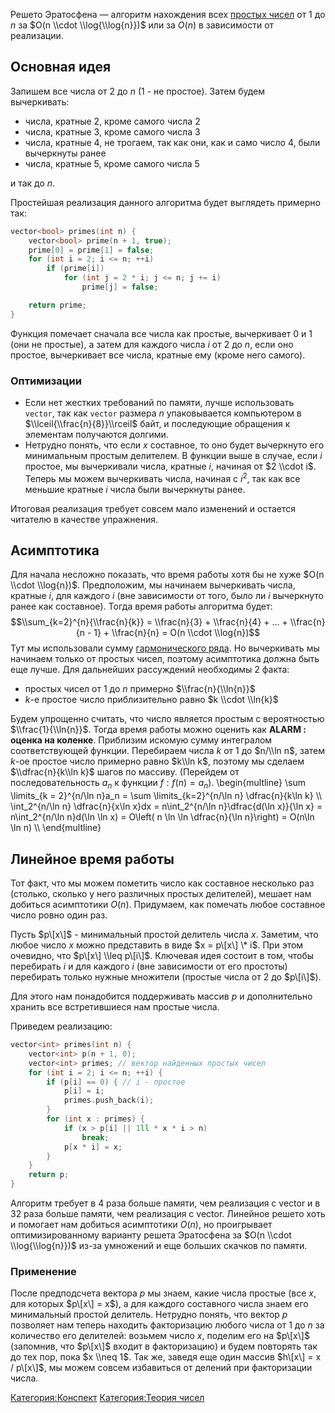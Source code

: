 Решето Эратосфена — алгоритм нахождения всех [простых
чисел](Простое_число "wikilink") от $1$ до $n$ за $O(n
\\cdot \\log{\\log{n}})$ или за $O(n)$ в зависимости от реализации.

## Основная идея

Запишем все числа от $2$ до $n$ ($1$ - не простое). Затем будем
вычеркивать:

  - числа, кратные $2$, кроме самого числа $2$
  - числа, кратные $3$, кроме самого числа $3$
  - числа, кратные $4$, не трогаем, так как они, как и само число $4$,
    были вычеркнуты ранее
  - числа, кратные $5$, кроме самого числа $5$

и так до $n$.

Простейшая реализация данного алгоритма будет выглядеть примерно так:

``` C++ numberLines
vector<bool> primes(int n) {
    vector<bool> prime(n + 1, true);
    prime[0] = prime[1] = false;
    for (int i = 2; i <= n; ++i)
        if (prime[i])
            for (int j = 2 * i; j <= n; j += i)
                prime[j] = false;

    return prime;
}
```

Функция помечает сначала все числа как простые, вычеркивает $0$ и $1$
(они не простые), а затем для каждого числа $i$ от $2$ до $n$, если
оно простое, вычеркивает все числа, кратные ему (кроме него самого).

### Оптимизации

  - Если нет жестких требований по памяти, лучше использовать
    `vector`<char>, так как `vector`<bool> размера $n$ упаковывается
    компьютером в $\\lceil{\\frac{n}{8}}\\rceil$ байт, и последующие
    обращения к элементам получаются долгими.
  - Нетрудно понять, что если $x$ составное, то оно будет вычеркнуто его
    минимальным простым делителем. В функции выше в случае, если $i$
    простое, мы вычеркивали числа, кратные $i$, начиная от $2 \\cdot
    i$. Теперь мы можем вычеркивать числа, начиная с $i^2$, так как все
    меньшие кратные $i$ числа были вычеркнуты ранее.

Итоговая реализация требует совсем мало изменений и остается читателю в
качестве упражнения.

## Асимптотика

Для начала несложно показать, что время работы хотя бы не хуже $O(n
\\cdot \\log{n})$. Предположим, мы начинаем вычеркивать числа, кратные
$i$, для каждого $i$ (вне зависимости от того, было ли $i$ вычеркнуто
ранее как составное). Тогда время работы алгоритма будет:
$$\\sum_{k=2}^{n}{\\frac{n}{k}} = \\frac{n}{3} + \\frac{n}{4} + ... +
\\frac{n}{n - 1} + \\frac{n}{n} = O(n \\cdot \\log{n})$$ Тут мы
использовали сумму [гармонического
ряда](https://ru.wikipedia.org/wiki/Гармонический_ряд). Но
вычеркивать мы начинаем только от простых чисел, поэтому
асимптотика должна быть еще лучше. Для дальнейших рассуждений
необходимы 2 факта:

  - простых чисел от $1$ до $n$ примерно $\\frac{n}{\\ln{n}}$
  - $k$-е простое число приблизительно равно $k \\cdot \\ln{k}$

Будем упрощенно считать, что число является простым с вероятностью
$\\frac{1}{\\ln{n}}$. Тогда время работы можно оценить как <b>ALARM :
оценка на коленке</b>. Приблизим искомую сумму интегралом
соответствующей функции. Перебираем числа $k$ от $1$ до
$n/\\ln n$, затем $k$-ое простое число примерно равно $k\\ln k$, поэтому
мы сделаем $\\dfrac{n}{k\\ln k}$ шагов по массиву. (Перейдем от
последовательность $a_n$ к функции $f: f(n) = a_n$).
\\begin{multline} \\sum \\limits_{k = 2}^{n/\\ln n}a_n = \\sum
\\limits_{k=2}^{n/\\ln n} \\dfrac{n}{k\\ln k} \\\\ \\int_2^{n/\\ln n}
\\dfrac{n}{x\\ln x}dx = n\\int_2^{n/\\ln n}\\dfrac{d(\\ln x)}{\\ln x} =
n\\int_2^{n/\\ln n}d(\\ln \\ln x) = O\\left( n \\ln \\ln
\\dfrac{n}{\\ln n}\\right) = O(n\\ln \\ln n) \\\\ \\end{multline}

## Линейное время работы

Тот факт, что мы можем пометить число как составное несколько раз
(столько, сколько у него различных простых делителей), мешает нам
добиться асимптотики $O(n)$. Придумаем, как помечать любое составное
число ровно один раз.

Пусть $p\[x\]$ - минимальный простой делитель числа $x$. Заметим, что
любое число $x$ можно представить в виде $x = p\[x\] \* i$. При этом
очевидно, что $p\[x\] \\leq p\[i\]$. Ключевая идея состоит в том, чтобы
перебирать $i$ и для каждого $i$ (вне зависимости от его простоты)
перебирать только нужные множители (простые числа от 2 до
$p\[i\]$).

Для этого нам понадобится поддерживать массив $p$ и дополнительно
хранить все встретившиеся нам простые числа.

Приведем реализацию:

``` C++ numberLines
vector<int> primes(int n) {
    vector<int> p(n + 1, 0);
    vector<int> primes; // вектор найденных простых чисел
    for (int i = 2; i <= n; ++i) {
        if (p[i] == 0) { // i - простое
            p[i] = i;
            primes.push_back(i);
        }
        for (int x : primes) {
            if (x > p[i] || 1ll * x * i > n)
                break;
            p[x * i] = x;
        }
    }
    return p;
}
```

Алгоритм требует в 4 раза больше памяти, чем реализация с vector<char> и
в 32 раза больше памяти, чем реализация с vector<bool>. Линейное решето
хоть и помогает нам добиться асимптотики $O(n)$, но проигрывает
оптимизированному варианту решета Эратосфена за $O(n \\cdot
\\log{\\log{n}})$ из-за умножений и еще больших скачков по памяти.

### Применение

После предподсчета вектора $p$ мы знаем, какие числа простые (все $x$,
для которых $p\[x\] = x$), а для каждого составного числа знаем его
минимальный простой делитель. Нетрудно понять, что вектор $p$
позволяет нам теперь находить факторизацию любого числа от $1$
до $n$ за количество его делителей: возьмем число $x$, поделим его на
$p\[x\]$ (запомнив, что $p\[x\]$ входит в факторизацию) и будем
повторять так до тех пор, пока $x \\neq 1$. Так же, заведя еще
один массив $h\[x\] = x / p\[x\]$, мы можем совсем избавиться от
делений при факторизации числа.

[Категория:Конспект](Категория:Конспект "wikilink") [Категория:Теория
чисел](Категория:Теория_чисел "wikilink")